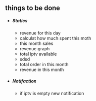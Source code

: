 ## things to be done

-  ##### Statics
    * revenue  for this day
    * calculat how much spent this moth
    * this month sales
    * revenue graph
    * total iptv available 
    * sdsd
    * total order in this month
    * revenue in this month
-  ##### Notifaction
    * if iptv is empty new notification
    
